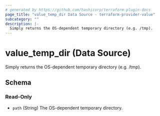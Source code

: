 ```yaml
---
# generated by https://github.com/hashicorp/terraform-plugin-docs
page_title: "value_temp_dir Data Source - terraform-provider-value"
subcategory: ""
description: |-
  Simply returns the OS-dependent temporary directory (e.g. /tmp).
---
```


# value_temp_dir (Data Source)

Simply returns the OS-dependent temporary directory (e.g. /tmp).



<!-- schema generated by tfplugindocs -->
## Schema

### Read-Only

- `path` (String) The OS-dependent temporary directory.


